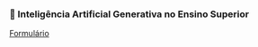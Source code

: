 ### 📩 Inteligência Artificial Generativa no Ensino Superior
[Formulário](https://forms.gle/85M8vJGHKPVKtAjbA)

